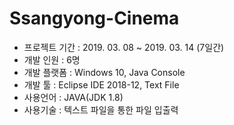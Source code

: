 # Ssangyong-Cinema
- 프로젝트 기간 : 2019. 03. 08 ~ 2019. 03. 14 (7일간)
- 개발 인원 : 6명
- 개발 플랫폼 : Windows 10, Java Console
- 개발 툴 : Eclipse IDE 2018-12, Text File
- 사용언어 : JAVA(JDK 1.8)
- 사용기술 : 텍스트 파일을 통한 파일 입출력

